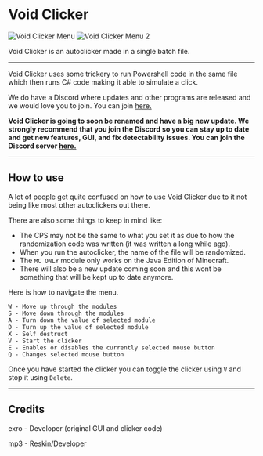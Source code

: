 # Void Clicker
![Void Clicker Menu](https://user-images.githubusercontent.com/58471319/123503680-a2839100-d693-11eb-86f4-5d5c5e560cc5.png)
![Void Clicker Menu 2](https://user-images.githubusercontent.com/58471319/123520134-59acf600-d6ee-11eb-95e8-fe0f6857ed73.png)

Void Clicker is an autoclicker made in a single batch file.

---
Void Clicker uses some trickery to run Powershell code in the same file which then runs C# code making it able to simulate a click.

We do have a Discord where updates and other programs are released and we would love you to join.
You can join [here.](https://discord.gg/yqpeRXC)

**Void Clicker is going to soon be renamed and have a big new update. We strongly recommend that you join the Discord so you can stay up to date and get new features, GUI, and fix detectability issues. You can join the Discord server [here.](https://discord.gg/yqpeRXC)**

---

## How to use
A lot of people get quite confused on how to use Void Clicker due to it not being like most other autoclickers out there.

There are also some things to keep in mind like:
- The CPS may not be the same to what you set it as due to how the randomization code was written (it was written a long while ago). 
- When you run the autoclicker, the name of the file will be randomized.
- The `MC ONLY` module only works on the Java Edition of Minecraft.
- There will also be a new update coming soon and this wont be something that will be kept up to date anymore.

Here is how to navigate the menu.

    W - Move up through the modules
    S - Move down through the modules
    A - Turn down the value of selected module
    D - Turn up the value of selected module
    X - Self destruct
    V - Start the clicker
    E - Enables or disables the currently selected mouse button
    Q - Changes selected mouse button

Once you have started the clicker you can toggle the clicker using `V` and stop it using `Delete`.

---

## Credits
exro - Developer (original GUI and clicker code)

mp3 - Reskin/Developer
